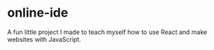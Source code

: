 # online-ide
A fun little project I made to teach myself how to use React and make websites with JavaScript.

